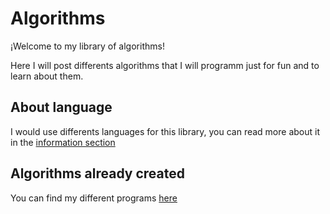 # Algorithms

¡Welcome to my library of algorithms!

Here I will post differents algorithms that I will programm just for fun and to learn about them.

## About language

I would use differents languages for this library, you can read more about it in the [information section](docs/languages)

## Algorithms already created

You can find my different programs [here](algorithms)
